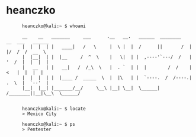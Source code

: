 # heanczko
                                                         
          heanczko@kali:~ $ whoami
         
          __    __   _______     ___      .__   __.   ______  ________   __  ___   ______   
          |  |  |  | |   ____|   /   \     |  \ |  |  /      ||       /  |  |/  /  /  __  \  
          |  |__|  | |  |__     /  ^  \    |   \|  | |  ,----'`---/  /   |  '  /  |  |  |  | 
          |   __   | |   __|   /  /_\  \   |  . `  | |  |        /  /    |    <   |  |  |  | 
          |  |  |  | |  |____ /  _____  \  |  |\   | |  `----.  /  /----.|  .  \  |  `--'  | 
          |__|  |__| |_______/__/     \__\ |__| \__|  \______| /________||__|\__\  \______/  
                                                                                   

          heanczko@kali:~ $ locate
          > Mexico City

          heanczko@kali:~ $ ps
          > Pentester


